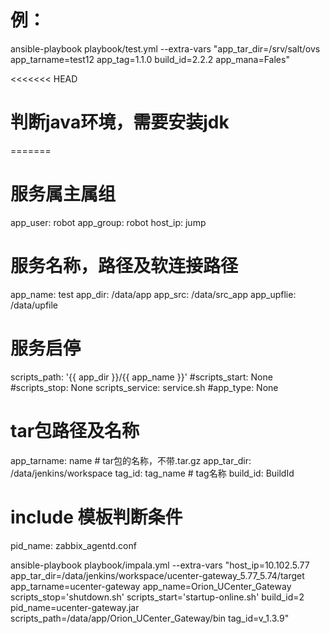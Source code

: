 # 例：
ansible-playbook playbook/test.yml --extra-vars "app_tar_dir=/srv/salt/ovs app_tarname=test12 app_tag=1.1.0 build_id=2.2.2 app_mana=Fales"

<<<<<<< HEAD
# 判断java环境，需要安装jdk
=======
# 服务属主属组
app_user: robot
app_group: robot
host_ip: jump

# 服务名称，路径及软连接路径
app_name: test
app_dir: /data/app
app_src: /data/src_app
app_upflie: /data/upfile

# 服务启停
scripts_path: '{{ app_dir }}/{{ app_name }}'
#scripts_start: None
#scripts_stop: None
scripts_service: service.sh
#app_type: None

# tar包路径及名称
app_tarname: name # tar包的名称，不带.tar.gz
app_tar_dir: /data/jenkins/workspace
tag_id: tag_name # tag名称
build_id: BuildId

# include 模板判断条件
pid_name: zabbix_agentd.conf

ansible-playbook playbook/impala.yml --extra-vars "host_ip=10.102.5.77 app_tar_dir=/data/jenkins/workspace/ucenter-gateway_5.77_5.74/target app_tarname=ucenter-gateway  app_name=Orion_UCenter_Gateway scripts_stop='shutdown.sh' scripts_start='startup-online.sh' build_id=2 pid_name=ucenter-gateway.jar scripts_path=/data/app/Orion_UCenter_Gateway/bin tag_id=v_1.3.9"
